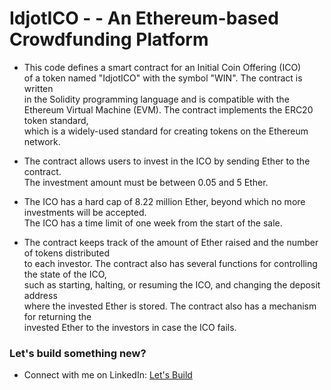 # IdjotICO - - An Ethereum-based Crowdfunding Platform

- This code defines a smart contract for an Initial Coin Offering (ICO) <br>
  of a token named "IdjotICO" with the symbol "WIN". The contract is written <br>
  in the Solidity programming language and is compatible with the <br>
  Ethereum Virtual Machine (EVM). The contract implements the ERC20 token standard, <br>
  which is a widely-used standard for creating tokens on the Ethereum network. <br>

- The contract allows users to invest in the ICO by sending Ether to the contract. <br>
  The investment amount must be between 0.05 and 5 Ether.

- The ICO has a hard cap of 8.22 million Ether, beyond which no more investments will be accepted. <br> The ICO has a time limit of one week from the start of the sale.

- The contract keeps track of the amount of Ether raised and the number of tokens distributed <br>
  to each investor. The contract also has several functions for controlling the state of the ICO,<br> such as starting, halting, or resuming the ICO, and changing the deposit address <br> where the invested Ether is stored. The contract also has a mechanism for returning the <br> invested Ether to the investors in case the ICO fails.

### Let's build something new?

- Connect with me on LinkedIn:
  [Let's Build](https://www.linkedin.com/in/idjot/)
